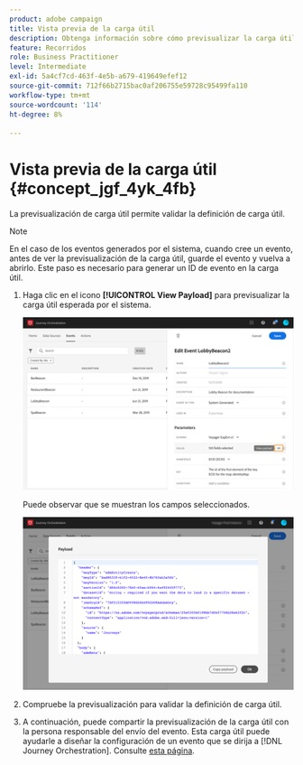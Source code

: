 ```yaml
---
product: adobe campaign
title: Vista previa de la carga útil
description: Obtenga información sobre cómo previsualizar la carga útil
feature: Recorridos
role: Business Practitioner
level: Intermediate
exl-id: 5a4cf7cd-463f-4e5b-a679-419649efef12
source-git-commit: 712f66b2715bac0af206755e59728c95499fa110
workflow-type: tm+mt
source-wordcount: '114'
ht-degree: 8%

---
```


# Vista previa de la carga útil {#concept_jgf_4yk_4fb}

La previsualización de carga útil permite validar la definición de carga útil.

>[!NOTE]
>
>En el caso de los eventos generados por el sistema, cuando cree un evento, antes de ver la previsualización de la carga útil, guarde el evento y vuelva a abrirlo. Este paso es necesario para generar un ID de evento en la carga útil.

1. Haga clic en el icono **[!UICONTROL View Payload]** para previsualizar la carga útil esperada por el sistema.

   ![](../assets/journey13.png)

   Puede observar que se muestran los campos seleccionados.

   ![](../assets/journey14.png)

1. Compruebe la previsualización para validar la definición de carga útil.

1. A continuación, puede compartir la previsualización de la carga útil con la persona responsable del envío del evento. Esta carga útil puede ayudarle a diseñar la configuración de un evento que se dirija a [!DNL Journey Orchestration]. Consulte [esta página](../event/additional-steps-to-send-events-to-journey-orchestration.md).

